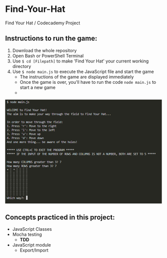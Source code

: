 # Find-Your-Hat
Find Your Hat / Codecademy Project

## Instructions to run the game:
1. Download the whole repository
2. Open Bash or PowerShell Terminal
3. Use `$ cd [Filepath]` to make 'Find Your Hat' your current working directory
4. Use `$ node main.js` to execute the JavaScript file and start the game
    - The instructions of the game are displayed immediately
    - Once the game is over, you'll have to run the code `node main.js` to start a new game
    - 
![Screenshot of game executed in Bash](/gameExecuted.png)

## Concepts practiced in this project:
- JavaScript Classes
- Mocha testing
  - **TDD**
- JavaScript module
  - Export/Import
